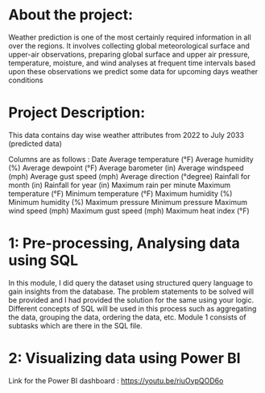 # About the project:
Weather prediction is one of the most certainly required information in all over the regions. 
It involves collecting global meteorological surface and upper-air observations, preparing global surface and upper air pressure, temperature, moisture, and wind analyses at frequent time intervals based upon these observations we predict some data for upcoming days weather conditions

# Project Description: 
This data contains day wise weather attributes from 2022 to July 2033 (predicted data)

Columns are as follows :
Date
Average temperature (°F)
Average humidity (%)
Average dewpoint (°F)
Average barometer (in)
Average windspeed (mph)
Average gust speed (mph)
Average direction (°degree)
Rainfall for month (in)
Rainfall for year (in)
Maximum rain per minute
Maximum temperature (°F)
Minimum temperature (°F)
Maximum humidity (%)
Minimum humidity (%)
Maximum pressure
Minimum pressure
Maximum wind speed (mph)
Maximum gust speed (mph)
Maximum heat index (°F)

# 1: Pre-processing, Analysing data using SQL

In this module, I did query the dataset using structured query language to gain insights from the database. 
The problem statements to be solved will be provided and I had provided the solution for the same using your logic. 
Different concepts of SQL will be used in this process such as aggregating the data, grouping the data, ordering the data, etc. 
Module 1 consists of subtasks which are there in the SQL file.

# 2: Visualizing data using Power BI

Link for the Power BI dashboard : https://youtu.be/riuOypQOD6o
